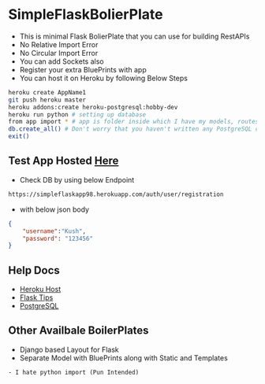 # SimpleFlaskBolierPlate
- This is minimal Flask BolierPlate that you can use for building RestAPIs
- No Relative Import Error
- No Circular Import Error
- You can add Sockets also
- Register your extra BluePrints with app
- You can host it on Heroku by following Below Steps

```bash
heroku create AppName1
git push heroku master
heroku addons:create heroku-postgresql:hobby-dev
heroku run python # setting up database
from app import * # app is folder inside which I have my models, routes, api, sockets in a systematic format :: Target is-to import db
db.create_all() # Don't worry that you haven't written any PostgreSQL code, it's all done | details in mind, lol
exit()
```

## Test App Hosted [Here](https://simpleflaskapp98.herokuapp.com/)
- Check DB by using below Endpoint
```txt
https://simpleflaskapp98.herokuapp.com/auth/user/registration
```
- with below json body
```json
{
	"username":"Kush",
	"password": "123456"
}
```

## Help Docs
- [Heroku Host](https://gist.github.com/1UC1F3R616/3bd89fb9f058c619e49e6ebfba41d83e)
- [Flask Tips](https://gist.github.com/1UC1F3R616/33c3d44536ff75ee2ad5974890b0f61e)
- [PostgreSQL](https://gist.github.com/1UC1F3R616/b669f1bd14f08588480f708a51396312)

## Other Availbale BoilerPlates
- Django based Layout for Flask
- Separate Model with BluePrints along with Static and Templates

````````````````````
- I hate python import (Pun Intended)
````````````````````
